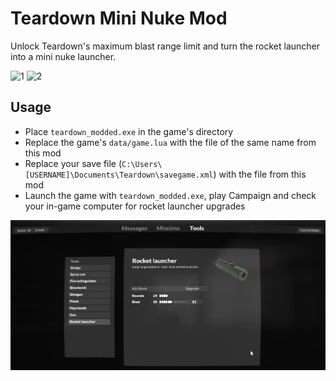 # Teardown Mini Nuke Mod

Unlock Teardown's maximum blast range limit and turn the rocket launcher into a mini nuke launcher.

![1](screenshots/1.gif)
![2](screenshots/2.gif)

## Usage

- Place `teardown_modded.exe` in the game's directory
- Replace the game's `data/game.lua` with the file of the same name from this mod
- Replace your save file (`C:\Users\[USERNAME]\Documents\Teardown\savegame.xml`) with the file from this mod
- Launch the game with `teardown_modded.exe`, play Campaign and check your in-game computer for rocket launcher upgrades

![Tools](screenshots/tools.png)

